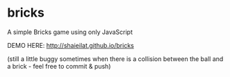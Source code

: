 # bricks
A simple Bricks game using only JavaScript

DEMO HERE: http://shaieilat.github.io/bricks

(still a little buggy sometimes when there is a collision between the ball and a brick - feel free to commit & push)
